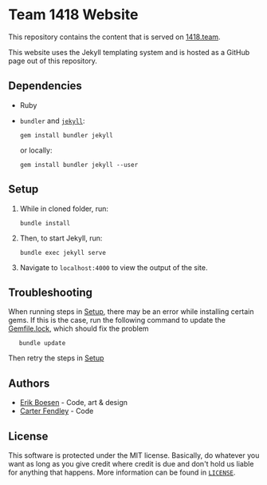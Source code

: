 # Team 1418 Website
This repository contains the content that is served on [1418.team](http://1418.team).

This website uses the Jekyll templating system and is hosted as a GitHub page out of this repository.

## Dependencies
* Ruby
* `bundler` and [`jekyll`](https://jekyllrb.com):

      gem install bundler jekyll

    or locally:

      gem install bundler jekyll --user

## Setup
1. While in cloned folder, run:

       bundle install

2. Then, to start Jekyll, run:

       bundle exec jekyll serve

3. Navigate to `localhost:4000` to view the output of the site.

## Troubleshooting
When running steps in [Setup](#-Setup), there may be an error while installing certain gems. If this is the case, run the following command to update the [Gemfile.lock](/Gemfile.lock), which should fix the problem

       bundle update

Then retry the steps in [Setup](#-Setup)

## Authors
* [Erik Boesen](https://github.com/ErikBoesen) - Code, art & design
* [Carter Fendley](https://github.com/CarterFendley) - Code

## License
This software is protected under the MIT license. Basically, do whatever you want as long as you give credit where credit is due and don't hold us liable for anything that happens. More information can be found in [`LICENSE`](LICENSE).

